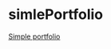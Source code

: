 # simlePortfolio
<a href="https://akabyl.github.io/simlePortfolio/" target="_blank">Simple portfolio</a>

